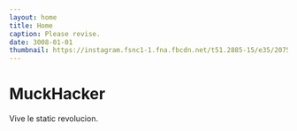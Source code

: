 ```yaml
---
layout: home
title: Home
caption: Please revise.
date: 3008-01-01
thumbnail: https://instagram.fsnc1-1.fna.fbcdn.net/t51.2885-15/e35/20759856_318357938574251_5519888215017783296_n.jpg
---
```


# MuckHacker

Vive le static revolucion.
